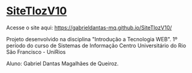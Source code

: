 # [SiteTlozV10](https://gabrieldantas-mq.github.io/SiteTlozV10/)

Acesse o site aqui: https://gabrieldantas-mq.github.io/SiteTlozV10/

Projeto desenvolvido na disciplina "Introdução a Tecnologia WEB".
1º período do curso de Sistemas de Informação
Centro Universitário do Rio São Francisco - UniRios

Aluno: Gabriel Dantas Magalhães de Queiroz.

